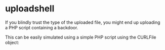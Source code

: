 # uploadshell

If you blindly trust the type of the uploaded file, you might end up uploading a PHP script containing a backdoor.

This can be easily simulated using a simple PHP script using the CURLFile object:
